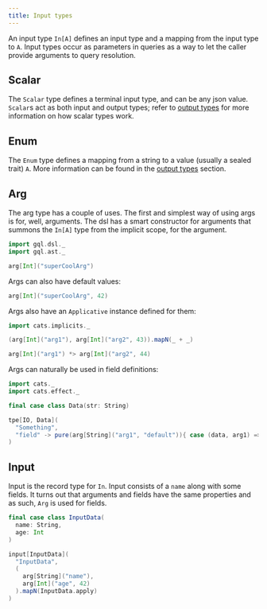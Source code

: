 ```yaml
---
title: Input types
---
```

An input type `In[A]` defines an input type and a mapping from the input type to `A`.
Input types occur as parameters in queries as a way to let the caller provide arguments to query resolution.

## Scalar
The `Scalar` type defines a terminal input type, and can be any json value.
`Scalar`s act as both input and output types; refer to [output types](./output_types#scalar) for more information on how scalar types work.

## Enum
The `Enum` type defines a mapping from a string to a value (usually a sealed trait) `A`.
More information can be found in the [output types](./output_types#enum) section.

## Arg
The arg type has a couple of uses.
The first and simplest way of using args is for, well, arguments.
The dsl has a smart constructor for arguments that summons the `In[A]` type from the implicit scope, for the argument.
```scala mdoc
import gql.dsl._
import gql.ast._

arg[Int]("superCoolArg")
```
Args can also have default values:
```scala mdoc
arg[Int]("superCoolArg", 42)
```
Args also have an `Applicative` instance defined for them:
```scala mdoc
import cats.implicits._

(arg[Int]("arg1"), arg[Int]("arg2", 43)).mapN(_ + _)

arg[Int]("arg1") *> arg[Int]("arg2", 44)
```

Args can naturally be used in field definitions:
```scala mdoc
import cats._
import cats.effect._

final case class Data(str: String)

tpe[IO, Data](
  "Something",
  "field" -> pure(arg[String]("arg1", "default")){ case (data, arg1) => data.str + arg1 }
)
```

## Input
Input is the record type for `In`.
Input consists of a `name` along with some fields.
It turns out that arguments and fields have the same properties and as such, `Arg` is used for fields.
```scala mdoc
final case class InputData(
  name: String,
  age: Int
)

input[InputData](
  "InputData",
  (
    arg[String]("name"),
    arg[Int]("age", 42)
  ).mapN(InputData.apply)
)
```
